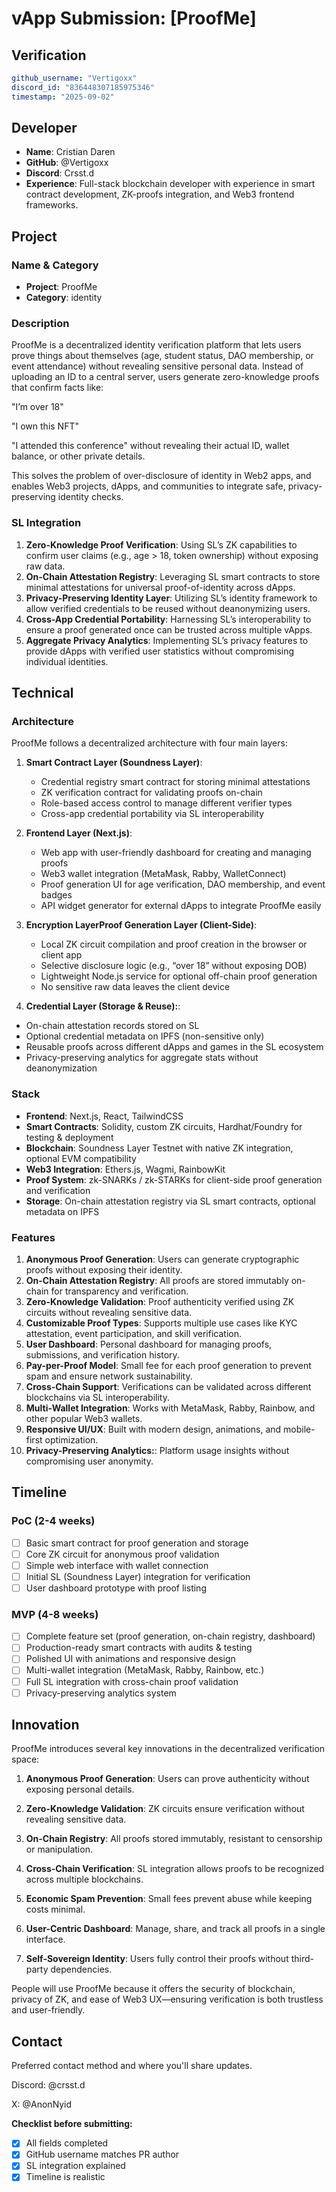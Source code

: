 # vApp Submission: [ProofMe]

## Verification
```yaml
github_username: "Vertigoxx"
discord_id: "836448307185975346"
timestamp: "2025-09-02"
```

## Developer
- **Name**: Cristian Daren
- **GitHub**: @Vertigoxx
- **Discord**: Crsst.d
- **Experience**: Full-stack blockchain developer with experience in smart contract development, ZK-proofs integration, and Web3 frontend frameworks.

## Project

### Name & Category
- **Project**: ProofMe
- **Category**: identity

### Description
ProofMe is a decentralized identity verification platform that lets users prove things about themselves (age, student status, DAO membership, or event attendance) without revealing sensitive personal data.
Instead of uploading an ID to a central server, users generate zero-knowledge proofs that confirm facts like:

"I’m over 18"

"I own this NFT"

"I attended this conference"
without revealing their actual ID, wallet balance, or other private details.

This solves the problem of over-disclosure of identity in Web2 apps, and enables Web3 projects, dApps, and communities to integrate safe, privacy-preserving identity checks.

### SL Integration  
1. **Zero-Knowledge Proof Verification**: Using SL’s ZK capabilities to confirm user claims (e.g., age > 18, token ownership) without exposing raw data.
2. **On-Chain Attestation Registry**: Leveraging SL smart contracts to store minimal attestations for universal proof-of-identity across dApps.
3. **Privacy-Preserving Identity Layer**: Utilizing SL’s identity framework to allow verified credentials to be reused without deanonymizing users.
4. **Cross-App Credential Portability**: Harnessing SL’s interoperability to ensure a proof generated once can be trusted across multiple vApps.
5. **Aggregate Privacy Analytics**: Implementing SL’s privacy features to provide dApps with verified user statistics without compromising individual identities.

## Technical

### Architecture
ProofMe follows a decentralized architecture with four main layers:

1. **Smart Contract Layer (Soundness Layer)**:
   - Credential registry smart contract for storing minimal attestations
   - ZK verification contract for validating proofs on-chain
   - Role-based access control to manage different verifier types
   - Cross-app credential portability via SL interoperability

2. **Frontend Layer (Next.js)**:
   - Web app with user-friendly dashboard for creating and managing proofs
   - Web3 wallet integration (MetaMask, Rabby, WalletConnect)
   - Proof generation UI for age verification, DAO membership, and event badges
   - API widget generator for external dApps to integrate ProofMe easily

3. **Encryption LayerProof Generation Layer (Client-Side)**:
   - Local ZK circuit compilation and proof creation in the browser or client app
   - Selective disclosure logic (e.g., “over 18” without exposing DOB)
   - Lightweight Node.js service for optional off-chain proof generation
   - No sensitive raw data leaves the client device

4.  **Credential Layer (Storage & Reuse):**:
   - On-chain attestation records stored on SL
   - Optional credential metadata on IPFS (non-sensitive only)
   - Reusable proofs across different dApps and games in the SL ecosystem
   - Privacy-preserving analytics for aggregate stats without deanonymization 

### Stack
- **Frontend**: Next.js, React, TailwindCSS
- **Smart Contracts**: Solidity, custom ZK circuits, Hardhat/Foundry for testing & deployment
- **Blockchain**: Soundness Layer Testnet with native ZK integration, optional EVM compatibility
- **Web3 Integration**: Ethers.js, Wagmi, RainbowKit
- **Proof System**: zk-SNARKs / zk-STARKs for client-side proof generation and verification
- **Storage**: On-chain attestation registry via SL smart contracts, optional metadata on IPFS

### Features
1. **Anonymous Proof Generation**: Users can generate cryptographic proofs without exposing their identity.
2. **On-Chain Attestation Registry**: All proofs are stored immutably on-chain for transparency and verification.
3. **Zero-Knowledge Validation**: Proof authenticity verified using ZK circuits without revealing sensitive data.
4. **Customizable Proof Types**: Supports multiple use cases like KYC attestation, event participation, and skill verification.
5. **User Dashboard**: Personal dashboard for managing proofs, submissions, and verification history.
6. **Pay-per-Proof Model**: Small fee for each proof generation to prevent spam and ensure network sustainability.
7. **Cross-Chain Support**: Verifications can be validated across different blockchains via SL interoperability.
8. **Multi-Wallet Integration**: Works with MetaMask, Rabby, Rainbow, and other popular Web3 wallets.
9. **Responsive UI/UX**: Built with modern design, animations, and mobile-first optimization.
10. **Privacy-Preserving Analytics:**: Platform usage insights without compromising user anonymity.

## Timeline

### PoC (2-4 weeks)
- [ ] Basic smart contract for proof generation and storage
- [ ] Core ZK circuit for anonymous proof validation
- [ ] Simple web interface with wallet connection
- [ ] Initial SL (Soundness Layer) integration for verification
- [ ] User dashboard prototype with proof listing

### MVP (4-8 weeks)  
- [ ] Complete feature set (proof generation, on-chain registry, dashboard)
- [ ] Production-ready smart contracts with audits & testing
- [ ] Polished UI with animations and responsive design
- [ ] Multi-wallet integration (MetaMask, Rabby, Rainbow, etc.)
- [ ] Full SL integration with cross-chain proof validation
- [ ] Privacy-preserving analytics system

## Innovation
ProofMe introduces several key innovations in the decentralized verification space:

1. **Anonymous Proof Generation**: Users can prove authenticity without exposing personal details.

2. **Zero-Knowledge Validation**: ZK circuits ensure verification without revealing sensitive data.

3. **On-Chain Registry**: All proofs stored immutably, resistant to censorship or manipulation.

4. **Cross-Chain Verification**: SL integration allows proofs to be recognized across multiple blockchains.

5. **Economic Spam Prevention**: Small fees prevent abuse while keeping costs minimal.

6. **User-Centric Dashboard**: Manage, share, and track all proofs in a single interface.

7. **Self-Sovereign Identity**: Users fully control their proofs without third-party dependencies.

People will use ProofMe because it offers the security of blockchain, privacy of ZK, and ease of Web3 UX—ensuring verification is both trustless and user-friendly.

## Contact
Preferred contact method and where you'll share updates.

Discord: @crsst.d

X: @AnonNyid

**Checklist before submitting:**
- [x] All fields completed
- [x] GitHub username matches PR author  
- [x] SL integration explained
- [x] Timeline is realistic
